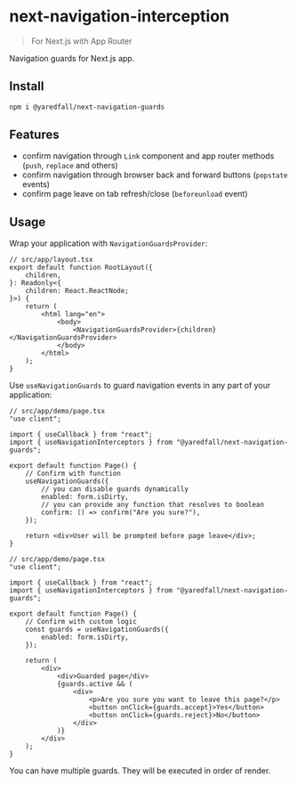 # next-navigation-interception

> For Next.js with App Router

Navigation guards for Next.js app.

## Install

```sh
npm i @yaredfall/next-navigation-guards
```

## Features

-   confirm navigation through `Link` component and app router methods (`push`, `replace` and others)
-   confirm navigation through browser back and forward buttons (`popstate` events)
-   confirm page leave on tab refresh/close (`beforeunload` event)

## Usage

Wrap your application with `NavigationGuardsProvider`:

```tsx
// src/app/layout.tsx
export default function RootLayout({
    children,
}: Readonly<{
    children: React.ReactNode;
}>) {
    return (
        <html lang="en">
            <body>
                <NavigationGuardsProvider>{children}</NavigationGuardsProvider>
            </body>
        </html>
    );
}
```

Use `useNavigationGuards` to guard navigation events in any part of your application:

```tsx
// src/app/demo/page.tsx
"use client";

import { useCallback } from "react";
import { useNavigationInterceptors } from "@yaredfall/next-navigation-guards";

export default function Page() {
    // Confirm with function
    useNavigationGuards({
        // you can disable guards dynamically
        enabled: form.isDirty,
        // you can provide any function that resolves to boolean
        confirm: () => confirm("Are you sure?"),
    });

    return <div>User will be prompted before page leave</div>;
}
```

```tsx
// src/app/demo/page.tsx
"use client";

import { useCallback } from "react";
import { useNavigationInterceptors } from "@yaredfall/next-navigation-guards";

export default function Page() {
    // Confirm with custom logic
    const guards = useNavigationGuards({
        enabled: form.isDirty,
    });

    return (
        <div>
            <div>Guarded page</div>
            {guards.active && (
                <div>
                    <p>Are you sure you want to leave this page?</p>
                    <button onClick={guards.accept}>Yes</button>
                    <button onClick={guards.reject}>No</button>
                </div>
            )}
        </div>
    );
}
```

You can have multiple guards. They will be executed in order of render.

